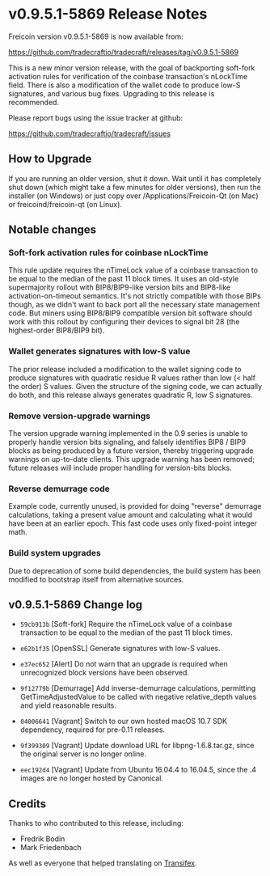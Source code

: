 v0.9.5.1-5869 Release Notes
===========================

Freicoin version v0.9.5.1-5869 is now available from:

  https://github.com/tradecraftio/tradecraft/releases/tag/v0.9.5.1-5869

This is a new minor version release, with the goal of backporting soft-fork activation rules for verification of the coinbase transaction's nLockTime field. There is also a modification of the wallet code to produce low-S signatures, and various bug fixes. Upgrading to this release is recommended.

Please report bugs using the issue tracker at github:

  https://github.com/tradecraftio/tradecraft/issues

How to Upgrade
--------------

If you are running an older version, shut it down. Wait until it has completely shut down (which might take a few minutes for older versions), then run the installer (on Windows) or just copy over /Applications/Freicoin-Qt (on Mac) or freicoind/freicoin-qt (on Linux).

Notable changes
---------------

### Soft-fork activation rules for coinbase nLockTime

This rule update requires the nTimeLock value of a coinbase transaction to be equal to the median of the past 11 block times. It uses an old-style supermajority rollout with BIP8/BIP9-like version bits and BIP8-like activation-on-timeout semantics. It's not strictly compatible with those BIPs though, as we didn't want to back port all the necessary state management code. But miners using BIP8/BIP9 compatible version bit software should work with this rollout by configuring their devices to signal bit 28 (the highest-order BIP8/BIP9 bit).

### Wallet generates signatures with low-S value

The prior release included a modification to the wallet signing code to produce signatures with quadratic residue R values rather than low (< half the order) S values. Given the structure of the signing code, we can actually do both, and this release always generates quadratic R, low S signatures.

### Remove version-upgrade warnings

The version upgrade warning implemented in the 0.9 series is unable to properly handle version bits signaling, and falsely identifies BIP8 / BIP9 blocks as being produced by a future version, thereby triggering upgrade warnings on up-to-date clients. This upgrade warning has been removed; future releases will include proper handling for version-bits blocks.

### Reverse demurrage code

Example code, currently unused, is provided for doing "reverse" demurrage calculations, taking a present value amount and calculating what it would have been at an earlier epoch. This fast code uses only fixed-point integer math.

### Build system upgrades

Due to deprecation of some build dependencies, the build system has been modified to bootstrap itself from alternative sources.

v0.9.5.1-5869 Change log
------------------------

- `59cb913b` [Soft-fork]
  Require the nTimeLock value of a coinbase transaction to be equal to the median of the past 11 block times.

- `e62b1f35` [OpenSSL]
  Generate signatures with low-S values.

- `e37ec652` [Alert]
  Do not warn that an upgrade is required when unrecognized block versions have been observed.

- `9f12779b` [Demurrage]
  Add inverse-demurrage calculations, permitting GetTimeAdjustedValue to be called with negative relative_depth values and yield reasonable results.

- `04006641` [Vagrant]
  Switch to our own hosted macOS 10.7 SDK dependency, required for pre-0.11 releases.

- `9f399309` [Vagrant]
  Update download URL for libpng-1.6.8.tar.gz, since the original server is no longer online.

- `eec192d4` [Vagrant]
  Update from Ubuntu 16.04.4 to 16.04.5, since the .4 images are no longer hosted by Canonical.

Credits
--------

Thanks to who contributed to this release, including:

- Fredrik Bodin
- Mark Friedenbach

As well as everyone that helped translating on [Transifex](https://www.transifex.com/tradecraft/freicoin-1/).
